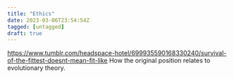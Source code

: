 ```yaml
---
title: "Ethics"
date: 2023-03-06T23:54:54Z
tagged: [untagged]
draft: true
---
```


https://www.tumblr.com/headspace-hotel/699935590168330240/survival-of-the-fittest-doesnt-mean-fit-like
How the original position relates to evolutionary theory.